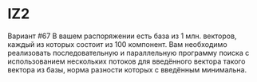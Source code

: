 # IZ2
Вариант #67
В вашем распоряжении есть база из 1 млн. векторов, каждый из которых состоит из 100 компонент. Вам необходимо реализовать последовательную и параллельную программу поиска с использованием нескольких потоков для введённого вектора такого вектора из базы, норма разности которых с введённым минимальна.
